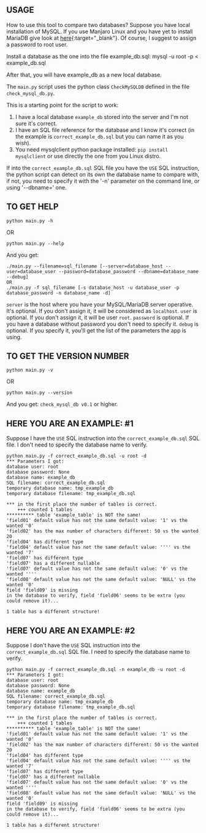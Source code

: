 ## USAGE

How to use this tool to compare two databases?
Suppose you have local installation of MySQL.
If you use Manjaro Linux and you have yet to install MariaDB give look at [here](https://www.linuxcapable.com/how-to-install-mariadb-on-manjaro-21-linux/){:target="_blank"}.
Of course, I suggest to assign a password to root user.

Install a database as the one into the file example_db.sql:
mysql -u root -p < example_db.sql

After that, you will have example_db as a new local database.

The `main.py` script uses the python class `CheckMySQLDB` defined in the file `check_mysql_db.py`.

This is a starting point for the script to work:

1. I have a local database `example_db` stored into the server and I'm not sure it's correct.
2. I have an SQL file reference for the database and I know it's correct (in the example is `correct_example_db.sql` but you can name it as you wish).
3. You need mysqlclient python package installed: `pip install mysqlclient` or use directly the one from you Linux distro.

If into the `correct_example_db.sql` SQL file you have the `USE` SQL instruction, the python script can detect on its own the database name to compare with, if not, you need to specify it
with the '-n' parameter on the command line, or using '--dbname=' one.

## TO GET HELP
`python main.py -h`

OR

`python main.py --help`

And you get:
```
./main.py --filename=sql_filename [--server=database_host --user=database_user --password=database_password --dbname=database_name --debug]
OR
./main.py -f sql_filename [-s database_host -u database_user -p database_password -n database_name -d]
```

`server` is the host where you have your MySQL/MariaDB server operative. It's optional. If you don't assign it, it will be considered as `localhost`.
`user` is optional. If you don't assign it, it will be user `root`.
`password` is optional. If you have a database without password you don't need to specify it.
`debug` is optional. If you specify it, you'll get the list of the parameters the app is using.


## TO GET THE VERSION NUMBER
`python main.py -v`

OR

`python main.py --version`

And you get:
`check_mysql_db v0.1` or higher.


## HERE YOU ARE AN EXAMPLE: #1
Suppose I have the `USE` SQL instruction into the `correct_example_db.sql` SQL file. I don't need to specify the database name to verify.

```
python main.py -f correct_example_db.sql -u root -d
*** Parameters I got:
database user: root
database password: None
database name: example_db
SQL filename: correct_example_db.sql
temporary database name: tmp_example_db
temporary database filename: tmp_example_db.sql

*** in the first place the number of tables is correct.
    +++ counted 1 tables
********** table 'example_table' is NOT the same!
'field01' default value has not the same default value: '1' vs the wanted '0'
'field02' has the max number of characters different: 50 vs the wanted 20
'field04' has different type
'field04' default value has not the same default value: '''' vs the wanted '7'
'field07' has different type
'field07' has a different nullable
'field07' default value has not the same default value: '0' vs the wanted ''''
'field08' default value has not the same default value: 'NULL' vs the wanted '0'
field 'field09' is missing
in the database to verify, field 'field06' seems to be extra (you could remove it)...

1 table has a different structure!
```

## HERE YOU ARE AN EXAMPLE: #2
Suppose I don't have the `USE` SQL instruction into the `correct_example_db.sql` SQL file. I need to specify the database name to verify.

```
python main.py -f correct_example_db.sql -n example_db -u root -d
*** Parameters I got:
database user: root
database password: None
database name: example_db
SQL filename: correct_example_db.sql
temporary database name: tmp_example_db
temporary database filename: tmp_example_db.sql

*** in the first place the number of tables is correct.
    +++ counted 1 tables
********** table 'example_table' is NOT the same!
'field01' default value has not the same default value: '1' vs the wanted '0'
'field02' has the max number of characters different: 50 vs the wanted 20
'field04' has different type
'field04' default value has not the same default value: '''' vs the wanted '7'
'field07' has different type
'field07' has a different nullable
'field07' default value has not the same default value: '0' vs the wanted ''''
'field08' default value has not the same default value: 'NULL' vs the wanted '0'
field 'field09' is missing
in the database to verify, field 'field06' seems to be extra (you could remove it)...

1 table has a different structure!
```
